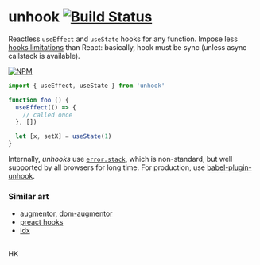 # unhook [![Build Status](https://travis-ci.org/dy/unhook.svg?branch=master)](https://travis-ci.org/dy/unhook)

Reactless `useEffect` and `useState` hooks for any function.
Impose less [hooks limitations](https://reactjs.org/docs/hooks-rules.html) than React: basically, hook must be sync (unless async callstack is available).

[![NPM](https://nodei.co/npm/unhook.png?downloads=true&downloadRank=true&stars=true)](https://nodei.co/npm/unhook/)

```js
import { useEffect, useState } from 'unhook'

function foo () {
  useEffect(() => {
    // called once
  }, [])

  let [x, setX] = useState(1)
}
```

Internally, _unhooks_ use [`error.stack`](https://developer.mozilla.org/en-US/docs/Web/JavaScript/Reference/Global_Objects/Error/stack), which is non-standard, but well supported by all browsers for long time.
For production, use [babel-plugin-unhook](https://ghub.io/dy/unhook).


### Similar art

* [augmentor](https://www.npmjs.com/package/augmentor), [dom-augmentor](https://www.npmjs.com/package/dom-augmentor)
* [preact hooks](https://preactjs.com/guide/v10/hooks/)
* [idx](https://ghub.io/idx)

##

HK
